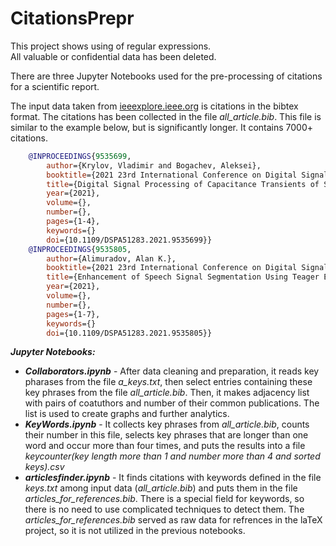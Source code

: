# CitationsPrepr
This project shows using of regular expressions.  
All valuable or confidential data has been deleted.

There are three Jupyter Notebooks used for the pre-processing of citations for a scientific report.

The input data taken from [ieeexplore.ieee.org](http://ieeexplore.ieee.org) is citations in the bibtex format. The citations has been collected in the file _all_article.bib_. This file is similar to the example below, but is significantly longer. It contains 7000+ citations.
```BibTeX
    @INPROCEEDINGS{9535699,
        author={Krylov, Vladimir and Bogachev, Aleksei},
        booktitle={2021 23rd International Conference on Digital Signal Processing and its Applications (DSPA)}, 
        title={Digital Signal Processing of Capacitance Transients of Semiconductor Devices and Integrated Circuits}, 
        year={2021},
        volume={},
        number={},
        pages={1-4},
        keywords={}
        doi={10.1109/DSPA51283.2021.9535699}}  
    @INPROCEEDINGS{9535805,
        author={Alimuradov, Alan K.},
        booktitle={2021 23rd International Conference on Digital Signal Processing and its Applications (DSPA)}, 
        title={Enhancement of Speech Signal Segmentation Using Teager Energy Operator}, 
        year={2021},
        volume={},
        number={},
        pages={1-7},
        keywords={}
        doi={10.1109/DSPA51283.2021.9535805}}
```

***Jupyter Notebooks:***
- ***Сollaborators.ipynb*** - After data cleaning and preparation, it reads key pharases from the file _a_keys.txt_, then select entries containing these key phrases from the file _all_article.bib_. Then, it makes adjacency list with pairs of coatuthors and number of their common publications. The list is used to create graphs and further analytics.
- ***KeyWords.ipynb*** - It collects key phrases from _all_article.bib_, counts their number in this file, selects key phrases that are longer than one word and occur more than four times, and puts the results into a file _keycounter(key length more than 1 and number more than 4 and sorted keys).csv_
- ***articlesfinder.ipynb*** - It finds citations with keywords defined in the file _keys.txt_ among input data (_all_article.bib_) and puts them in the file _articles_for_references.bib_. There is a special field for keywords, so there is no need to use complicated techniques to detect them. The _articles_for_references.bib_ served as raw data for refrences in the laTeX project, so it is not utilized in the previous notebooks.
